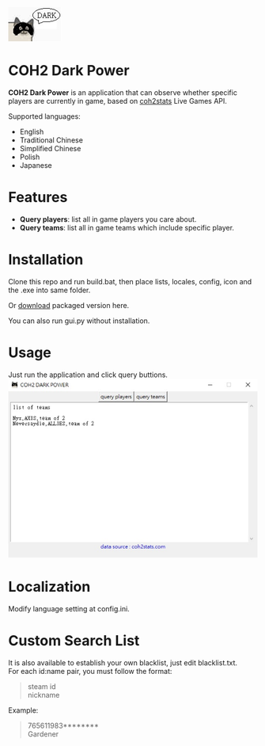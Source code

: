 ![dark.jpg](https://github.com/mocowcow/coh2-dark-power/blob/master/asssets/img/dark.jpg?raw=true)
# COH2 Dark Power
**COH2 Dark Power** is an application that can observe whether specific players are currently in game, based on [coh2stats](https://coh2stats.com/) Live Games API.

Supported languages:  
- English
- Traditional Chinese
- Simplified Chinese
- Polish
- Japanese

# Features
- **Query players**: list all in game players you care about.
- **Query teams**: list all in game teams which include specific player.

# Installation
Clone this repo and run build.bat, then place lists, locales, config, icon and the .exe into same folder.

Or [download](https://mega.nz/file/tMkRHDaB#1qkfeiy81dGGOhNm9kso5YRdPHwvhrSuVFDhNAQnbpE) packaged version here.

You can also run gui.py without installation.

# Usage
Just run the application and click query buttions.
![preview.jpg](https://github.com/mocowcow/coh2-dark-power/blob/master/asssets/img/preview.jpg?raw=true)

# Localization
Modify language setting at config.ini.

# Custom Search List
It is also available to establish your own blacklist, just edit blacklist.txt.  
For each id:name pair, you must follow the format:  
> steam id  
> nickname  

Example:
> 765611983********  
> Gardener  
